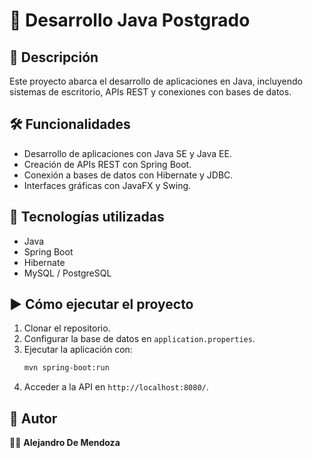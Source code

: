# 📌 Desarrollo Java Postgrado  

## 📖 Descripción  
Este proyecto abarca el desarrollo de aplicaciones en Java, incluyendo sistemas de escritorio, APIs REST y conexiones con bases de datos.

## 🛠️ Funcionalidades  
- Desarrollo de aplicaciones con Java SE y Java EE.  
- Creación de APIs REST con Spring Boot.  
- Conexión a bases de datos con Hibernate y JDBC.  
- Interfaces gráficas con JavaFX y Swing.  

## 🚀 Tecnologías utilizadas  
- Java  
- Spring Boot  
- Hibernate  
- MySQL / PostgreSQL  

## ▶️ Cómo ejecutar el proyecto  
1. Clonar el repositorio.  
2. Configurar la base de datos en `application.properties`.  
3. Ejecutar la aplicación con:  
   ```bash
   mvn spring-boot:run
   ```
4. Acceder a la API en `http://localhost:8080/`.  

## 📌 Autor  
👨‍💻 **Alejandro De Mendoza**
